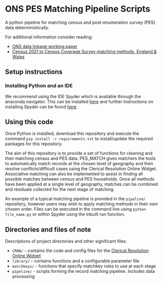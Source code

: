# ONS PES Matching Pipeline Scripts
A python pipeline for matching census and post-enumeration survey (PES) data deterministically.

For additional information consider reading:
* [ONS data linkage working paper](https://www.ons.gov.uk/methodology/methodologicalpublications/generalmethodology/onsworkingpaperseries/developingstandardtoolsfordatalinkagefebruary2021)
* [Census 2021 to Census Coverage Survey matching methods, England & Wales](https://www.ons.gov.uk/peoplepopulationandcommunity/populationandmigration/populationestimates/methodologies/linkagemethodsforcensus2021inenglandandwales)

## Setup instructions

### Installing Python and an IDE
We recommend using the IDE Spyder which is available through the anaconda navigator. This can be installed [here](https://www.anaconda.com/products/distribution) and further instructions on installing Spyder can be found [here](https://docs.spyder-ide.org/current/installation.html).

## Using this code
Once Python is installed, download this repository and execute the command `pip install -r requirements.txt` to install/update the required packages for this repository.

The aim of this repository is to provide a set of functions for cleaning and then matching census and PES data. PES_MATCH gives matchers the tools to automatically match records 
at the chosen level of geography and then resolve conflicts/difficult cases using the Clerical Resolution Online Widget. Associative matching can also be implemented to
assist in finding all possible matches between census and PES households. Once all methods have been applied at a single level of geography, matches can be combined and 
residuals collected for the next stage of matching.

An example of a typical matching pipeline is provided in the `pipeline/` repository, however users may wish to apply matching methods in their own chosen order.
Files can be executed in the command line using `python file_name.py` or within Spyder using the inbuilt run function.

## Directories and files of note

Descriptions of project directories and other significant files:
* `CROW/` - contains the code and config files for the [Clerical Resolution Online Widget](https://github.com/Data-Linkage/Clerical_Resolution_Online_Widget)
* `library/` - contains functions and a configurable parameter file
* `matchkeys/` - functions that specify matchkey rules to use at each stage
* `pipeline/` - scripts forming the record matching pipeline. Includes data processing 